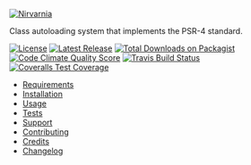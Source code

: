 
[![Nirvarnia](https://raw.githubusercontent.com/nirvarnia/logo/master/build/nirvarnia-logo.210x60.png)](https://www.nirvarnia.org/)

Class autoloading system that implements the PSR-4 standard.

[![License](https://img.shields.io/github/license/nirvarnia/autoloader.svg?colorA=333333&colorB=0099ff&style=flat-square)](LICENSE.md)
[![Latest Release](https://img.shields.io/github/release/nirvarnia/autoloader.svg?colorA=333333&colorB=0099ff&style=flat-square)](https://github.com/nirvarnia/autoloader/releases)
[![Total Downloads on Packagist](https://img.shields.io/packagist/dt/nirvarnia/autoloader.svg?colorA=333333&colorB=0099ff&style=flat-square)](https://packagist.org/packages/nirvarnia/autoloader)
[![Code Climate Quality Score](https://img.shields.io/codeclimate/github/nirvarnia/autoloader.svg?label=static%20analysis%20GPA&colorA=333333&&colorB=0099ff&style=flat-square)](https://codeclimate.com/github/nirvarnia/autoloader)
[![Travis Build Status](https://img.shields.io/travis/nirvarnia/autoloader/master.svg?colorA=333333&colorB=0099ff&style=flat-square)](https://travis-ci.org/nirvarnia/autoloader)
[![Coveralls Test Coverage](https://img.shields.io/coveralls/nirvarnia/autoloader.svg?colorA=333333&colorB=0099ff&style=flat-square)](https://coveralls.io/github/nirvarnia/autoloader)

* [Requirements](https://github.com/nirvarnia/docs/blob/master/src/1.0/requirements.md)
* [Installation](https://github.com/nirvarnia/docs/blob/master/src/1.0/installation.md)
* [Usage](https://github.com/nirvarnia/docs/blob/master/src/1.0/api/autoloader.md)
* [Tests](https://github.com/nirvarnia/docs/blob/master/src/1.0/tests.md)
* [Support](https://github.com/nirvarnia/docs/blob/master/src/support.md)
* [Contributing](https://github.com/nirvarnia/docs/blob/master/src/contributing.md)
* [Credits](https://github.com/nirvarnia/docs/blob/master/src/credits.md)
* [Changelog](https://github.com/nirvarnia/docs/blob/master/src/changelog.md)

